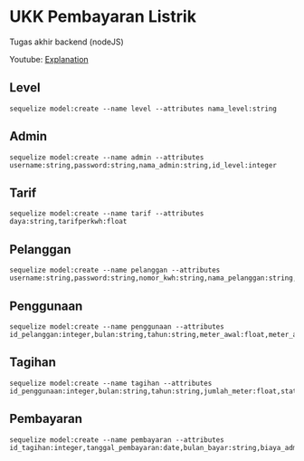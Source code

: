 # UKK Pembayaran Listrik
Tugas akhir backend (nodeJS)

Youtube: [Explanation](https://youtu.be/wX33If-gdWc)

## Level
```
sequelize model:create --name level --attributes nama_level:string
```

## Admin
```
sequelize model:create --name admin --attributes username:string,password:string,nama_admin:string,id_level:integer
```

## Tarif
```
sequelize model:create --name tarif --attributes daya:string,tarifperkwh:float
```

## Pelanggan
```
sequelize model:create --name pelanggan --attributes username:string,password:string,nomor_kwh:string,nama_pelanggan:string,alamat:text,id_tarif:integer
```

## Penggunaan
```
sequelize model:create --name penggunaan --attributes id_pelanggan:integer,bulan:string,tahun:string,meter_awal:float,meter_akhir:float
```

## Tagihan
```
sequelize model:create --name tagihan --attributes id_penggunaan:integer,bulan:string,tahun:string,jumlah_meter:float,status:boolean
```

## Pembayaran
```
sequelize model:create --name pembayaran --attributes id_tagihan:integer,tanggal_pembayaran:date,bulan_bayar:string,biaya_admin:integer,total_bayar:integer,status:boolean,bukti:string,id_admin:integer
```
